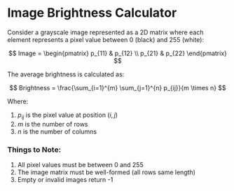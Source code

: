 
# Image Brightness Calculator

Consider a grayscale image represented as a 2D matrix where each element represents a pixel value between 0 (black) and 255 (white):

$$
Image = \begin{pmatrix}
p_{11} & p_{12} \\
p_{21} & p_{22}
\end{pmatrix}
$$

The average brightness is calculated as:

$$
Brightness = \frac{\sum_{i=1}^{m} \sum_{j=1}^{n} p_{ij}}{m \times n}
$$

Where:

1) $p_{ij}$ is the pixel value at position $(i,j)$  
2) $m$ is the number of rows  
3) $n$ is the number of columns  

### Things to Note:

1) All pixel values must be between 0 and 255  
2) The image matrix must be well-formed (all rows same length)  
3) Empty or invalid images return -1  
